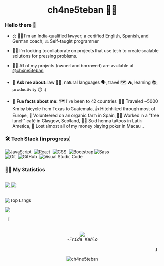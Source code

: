 <h1 align="center">ch4ne5teban 🏳️‍🌈</h1>

### Hello there 👋

<!-- <p align="left"> <a href="https://github.com/ryo-ma/github-profile-trophy"><img src="https://github-profile-trophy.vercel.app/?username=ch4ne5teban" alt="ch4ne5teban" /></a> </p> -->

- ⚖️ 👨‍🏫 I’m an India-qualified lawyer; a certified English, Spanish, and German coach; 🔜 Self-taught programmer

- 👯‍♂️ I’m looking to collaborate on projects that use tech to create scalable solutions for pressing problems.

- 👨‍💻 All of my projects (owned and borrowed) are available at [@ch4ne5teban](https://github.com/ch4ne5teban)

- 💬 **Ask me about:** law 👨‍⚖️, natural languages 🗣️, travel 🗺️ ⛺, learning 📚, productivity ⏱️ :)

- 🤘 **Fun facts about me:** 🗺 I've been to 42 countries, 🚵‍♂️ Traveled ~5000 Km by bicycle from Texas to Guatemala, 👍 Hitchhiked through most of Europe, 💪 Volunteered on an organic farm in Spain, 👨‍🍳 Worked in a "free lunch" café in Glasgow, Scotland, 👨‍🎨 Sold henna tattoos in Latin America, 🤡 Lost almost all of my money playing poker in Macau...

### 🛠 Tech Stack (in progress)

![JavaScript](https://img.shields.io/badge/-JavaScript-05122A?style=flat&logo=javascript)&nbsp;
![React](https://img.shields.io/badge/-React-05122A?style=flat&logo=react)&nbsp;
![CSS](https://img.shields.io/badge/-CSS-05122A?style=flat&logo=CSS3&logoColor=1572B6)&nbsp;
![Bootstrap](https://img.shields.io/badge/-Bootstrap-05122A?style=flat&logo=bootstrap&logoColor=563D7C) 
![Sass](https://img.shields.io/badge/-Sass-05122A?style=flat&logo=sass)&nbsp;<br />
![Git](https://img.shields.io/badge/-Git-05122A?style=flat&logo=git)&nbsp;
![GitHub](https://img.shields.io/badge/-GitHub-05122A?style=flat&logo=github)&nbsp;
![Visual Studio Code](https://img.shields.io/badge/-Visual%20Studio%20Code-05122A?style=flat&logo=visual-studio-code&logoColor=007ACC)&nbsp;

### 🤸‍♂️ My Statistics

<br/>
<div align="left">
  <a href="https://github.com/ch4ne5teban/">
  <img src="https://github-readme-stats.vercel.app/api?username=ch4ne5teban&show_icons=true&theme=gruvbox&hide_border=true" />
    <img src="https://github-readme-streak-stats.herokuapp.com/?user=ch4ne5teban&theme=gruvbox&hide_border=true" />
  </a>
</div>
<br>

![Top Langs](https://github-readme-stats.vercel.app/api/top-langs/?username=ch4ne5teban&theme=gruvbox&size_weight=0.5&count_weight=0.5&exclude_repo=github-readme-stats,ch4ne5teban,boilerplateProjectReadme,github-slideshow&hide=shell&langs_count=8&layout=compact)

<!-- <h3 align="left">Connect with me:</h3>
<p align="left">
<a href="https://twitter.com/ch4ne5teban" target="blank"><img align="center" src="https://img.icons8.com/color/452/twitter-circled--v1.png" alt="ch4ne5teban's twitter" height="40" width="40" /></a>
<a href="https://linkedin.com/in/" target="blank"><img align="center" src="https://img.icons8.com/color/452/linkedin-circled--v1.png" alt="ch4ne5teban's linkedin" height="40" width="40" /></a>
<a href="mailto:@.com?subject=Hello from Github Visitor" target="blank"><img align="center" src="https://img.icons8.com/color/344/ms-outlook.png" alt="ch4ne5teban's email" height="40" width="40" /></a>
</p> -->

<a href="https://www.youtube.com/watch?v=dQw4w9WgXcQ"><img src="https://user-images.githubusercontent.com/73097560/115834477-dbab4500-a447-11eb-908a-139a6edaec5c.gif"></a>

<div align="justify">

<p align="left"><strong><samp>「</samp></strong></p>
  <p align="center">
    <samp>
      <br>
        <image src="https://readme-typing-svg.herokuapp.com?font=Poppins&size=14&color=FFBF00&center=true&vCenter=true&lines=Pies,+¿para+qué+los+quiero+si+tengo+alas+para+volar?">
      <br>
      <em>
        -Frida Kahlo
      </em>
    </samp>
  </p>
<p align="right"><strong><samp>」</samp></strong></p>
</div>

<div align="center">
<p> <img src="https://komarev.com/ghpvc/?username=ch4ne5teban&label=Profile%20views&color=FFBF00&style=plastic"  alt="ch4ne5teban" /> </p>
</div>


